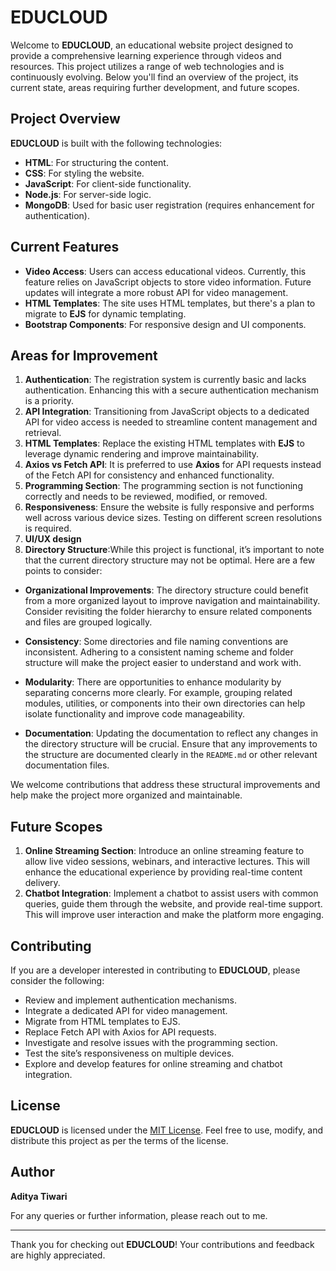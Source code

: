 # EDUCLOUD

Welcome to **EDUCLOUD**, an educational website project designed to provide a comprehensive learning experience through videos and resources. This project utilizes a range of web technologies and is continuously evolving. Below you'll find an overview of the project, its current state, areas requiring further development, and future scopes.

## Project Overview

**EDUCLOUD** is built with the following technologies:

- **HTML**: For structuring the content.
- **CSS**: For styling the website.
- **JavaScript**: For client-side functionality.
- **Node.js**: For server-side logic.
- **MongoDB**: Used for basic user registration (requires enhancement for authentication).

## Current Features

- **Video Access**: Users can access educational videos. Currently, this feature relies on JavaScript objects to store video information. Future updates will integrate a more robust API for video management.
- **HTML Templates**: The site uses HTML templates, but there's a plan to migrate to **EJS** for dynamic templating.
- **Bootstrap Components**: For responsive design and UI components.

## Areas for Improvement

1. **Authentication**: The registration system is currently basic and lacks authentication. Enhancing this with a secure authentication mechanism is a priority.
2. **API Integration**: Transitioning from JavaScript objects to a dedicated API for video access is needed to streamline content management and retrieval.
3. **HTML Templates**: Replace the existing HTML templates with **EJS** to leverage dynamic rendering and improve maintainability.
4. **Axios vs Fetch API**: It is preferred to use **Axios** for API requests instead of the Fetch API for consistency and enhanced functionality.
5. **Programming Section**: The programming section is not functioning correctly and needs to be reviewed, modified, or removed.
6. **Responsiveness**: Ensure the website is fully responsive and performs well across various device sizes. Testing on different screen resolutions is required.
7. **UI/UX design**
8. **Directory Structure**:While this project is functional, it’s important to note that the current directory structure may not be optimal. Here are a few points to consider:

- **Organizational Improvements**: The directory structure could benefit from a more organized layout to improve navigation and maintainability. Consider revisiting the folder hierarchy to ensure related components and files are grouped logically.

- **Consistency**: Some directories and file naming conventions are inconsistent. Adhering to a consistent naming scheme and folder structure will make the project easier to understand and work with.

- **Modularity**: There are opportunities to enhance modularity by separating concerns more clearly. For example, grouping related modules, utilities, or components into their own directories can help isolate functionality and improve code manageability.

- **Documentation**: Updating the documentation to reflect any changes in the directory structure will be crucial. Ensure that any improvements to the structure are documented clearly in the `README.md` or other relevant documentation files.

We welcome contributions that address these structural improvements and help make the project more organized and maintainable.

## Future Scopes

1. **Online Streaming Section**: Introduce an online streaming feature to allow live video sessions, webinars, and interactive lectures. This will enhance the educational experience by providing real-time content delivery.
2. **Chatbot Integration**: Implement a chatbot to assist users with common queries, guide them through the website, and provide real-time support. This will improve user interaction and make the platform more engaging.

## Contributing

If you are a developer interested in contributing to **EDUCLOUD**, please consider the following:

- Review and implement authentication mechanisms.
- Integrate a dedicated API for video management.
- Migrate from HTML templates to EJS.
- Replace Fetch API with Axios for API requests.
- Investigate and resolve issues with the programming section.
- Test the site’s responsiveness on multiple devices.
- Explore and develop features for online streaming and chatbot integration.

## License

**EDUCLOUD** is licensed under the [MIT License](LICENSE). Feel free to use, modify, and distribute this project as per the terms of the license.

## Author

**Aditya Tiwari**

For any queries or further information, please reach out to me.

---

Thank you for checking out **EDUCLOUD**! Your contributions and feedback are highly appreciated.
